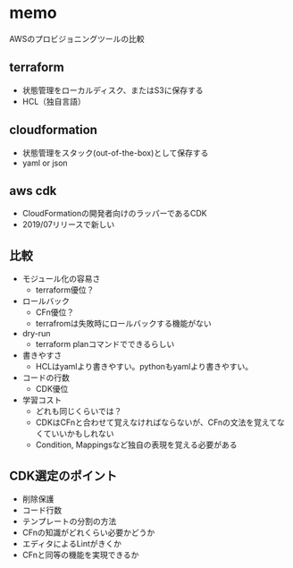 # memo
AWSのプロビジョニングツールの比較

## terraform
 - 状態管理をローカルディスク、またはS3に保存する
 - HCL（独自言語）

## cloudformation
 - 状態管理をスタック(out-of-the-box)として保存する
 - yaml or json 

## aws cdk
 - CloudFormationの開発者向けのラッパーであるCDK
 - 2019/07リリースで新しい

## 比較
 - モジュール化の容易さ
    - terraform優位？
 - ロールバック
    - CFn優位？
    - terrafromは失敗時にロールバックする機能がない
 - dry-run
    - terraform planコマンドでできるらしい
 - 書きやすさ
    - HCLはyamlより書きやすい。pythonもyamlより書きやすい。
 - コードの行数
    - CDK優位
 - 学習コスト
    - どれも同じくらいでは？
    - CDKはCFnと合わせて覚えなければならないが、CFnの文法を覚えてなくていいかもしれない
    - Condition, Mappingsなど独自の表現を覚える必要がある

## CDK選定のポイント
 - 削除保護
 - コード行数
 - テンプレートの分割の方法
 - CFnの知識がどれくらい必要かどうか
 - エディタによるLintがきくか
 - CFnと同等の機能を実現できるか
